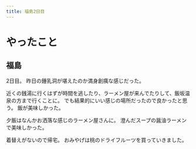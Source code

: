 ```yaml
---
title: 福島2日目
---
```


# やったこと

## 福島

2日目。
昨日の鍾乳洞が堪えたのか満身創痍な感じだった。

近くの銭湯に行くはずが時間を逃したり、ラーメン屋が来んでたりして、飯坂温泉の方まで行くことに。
でも結果的にいい感じの場所だったので良かったと思う。
飯が美味しかった。

夕飯はなんかお洒落な感じのラーメン屋さんに。
澄んだスープの醤油ラーメンで美味しかった。

着替えがないので帰宅。
おみやげは桃のドライフルーツを買っていきました。
